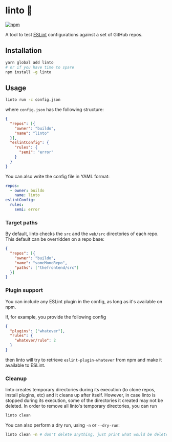 # linto 💄
[![npm](https://img.shields.io/npm/v/linto.svg?style=flat-square)](https://www.npmjs.com/package/linto)

A tool to test [ESLint](https://github.com/eslint/eslint) configurations against a set of GitHub repos.

## Installation

```bash
yarn global add linto
# or if you have time to spare
npm install -g linto
```

## Usage

```bash
linto run -c config.json
```

where `config.json` has the following structure:

```json
{
  "repos": [{
    "owner": "buildo",
    "name": "linto"
  }],
  "eslintConfig": {
    "rules": {
      "semi": "error"
    }
  }
}
```

You can also write the config file in YAML format:

```yaml
repos:
  - owner: buildo
    name: linto
eslintConfig:
  rules:
    semi: error
```

### Target paths
By default, linto checks the `src` and the `web/src` directories of each repo. This default can be overridden on a repo base:

```json
{
  "repos": [{
    "owner": "buildo",
    "name": "someMonoRepo",
    "paths": ["thefrontend/src"]
  }]
}
```

### Plugin support
You can include any ESLint plugin in the config, as long as it's available on npm.

If, for example, you provide the following config

```json
{
  "plugins": ["whatever"],
  "rules": {
    "whatever/rule": 2
  }
}
```

then linto will try to retrieve `eslint-plugin-whatever` from npm and make it available to ESLint.

### Cleanup
linto creates temporary directories during its execution (to clone repos, install plugins, etc) and it cleans up after itself. However, in case linto is stopped during its execution, some of the directories it created may not be deleted. In order to remove all linto's temporary directories, you can run

```sh
linto clean
```

You can also perform a dry run, using `-n` or `--dry-run`:

```sh
linto clean -n # don't delete anything, just print what would be deleted
```
